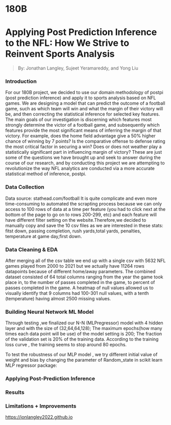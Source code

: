 # 180B

# Applying Post Prediction Inference to the NFL: How We Strive to Reinvent Sports Analysis
 
 > By: Jonathan Langley, Sujeet Yeramareddy, and Yong Liu

### Introduction

For our 180B project, we decided to use our domain methodology of postpi (post prediction inference) and apply it to sports analysis based on NFL games.  We are designing a model that can predict the outcome of a football game, such as which team will win and what the margin of their victory will be, and then correcting the statistical inference for selected key features.  The main goals of our investigation is discerning which features most strongly determine the victor of a football game, and subsequently which features provide the most significant means of inferring the margin of that victory.  For example, does the home field advantage give a 50% higher chance of winning by 7 points?  Is the comparative offense to defense rating the most critical factor in securing a win?  Does or does not weather play a statistically significant part in influencing margin of victory?  These are just some of the questions we have brought up and seek to answer during the course of our research, and by conducting this project we are attempting to revolutionize the way NFL analytics are conducted via a more accurate statistical method of inference, postpi. 

### Data Collection
   Data source: stathead.com/football
   It is quite complicate and even more time-consuming to automated the scrapting process because we can only access to 100 rows of data at a time per feature (you had to click next at the bottom of the page to go on to rows 200-299, etc) and each feature will have different filter setting on the website.Therefore,we decided to manually copy and save the 10 csv files as we are interested in these  stats: fitst down, passing completion, rush yards,total yards, penalties, temperature at game day,first down. 
### Data Cleaning & EDA
 After merging all of the csv table we end up with a single csv with 5632 NFL games played from 2000 to 2021 but we actually have 11264 rows datapoints because of different home/away parameters. The combined dataset consisted of 64 total columns ranging from the year the game took place in, to the number of passes completed in the game, to percent of passes completed in the game. 
 A heatmap of null values allowed us to visually identify that 9 columns had 100-301 null values, with a tenth (temperature) having almost 2500 missing values.	


### Building Neural Network ML Model
 Through testing ,we finalized our N-N (MLPregressor) model with 4 hidden layer and with the size of (32,64,64,128); The maximum epochs(how many times each data point will be use) of the model setting is 200; The fraction of the validation set is 20% of the training data. According to the training loss curve , the training seems to stop around 80 epochs. 
 
 To test the robustness of our MLP model , we try different initial value of weight and bias by changing the parameter of Random_state in scikit learn MLP regressor package:
 


### Applying Post-Prediction Inference

### Results

### Limitations + Improvements



https://jonlangley2022.github.io
